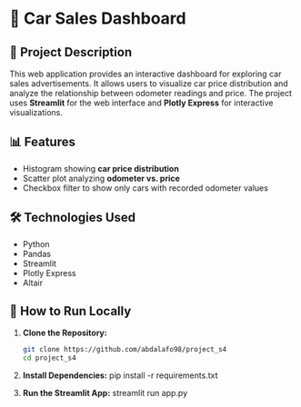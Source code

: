 # 🚗 Car Sales Dashboard

## 📌 Project Description
This web application provides an interactive dashboard for exploring car sales advertisements. It allows users to visualize car price distribution and analyze the relationship between odometer readings and price. The project uses **Streamlit** for the web interface and **Plotly Express** for interactive visualizations.

## 📊 Features
- Histogram showing **car price distribution**
- Scatter plot analyzing **odometer vs. price**
- Checkbox filter to show only cars with recorded odometer values

## 🛠️ Technologies Used
- Python
- Pandas
- Streamlit
- Plotly Express
- Altair

## 🚀 How to Run Locally
1. **Clone the Repository:**
   ```bash
   git clone https://github.com/abdalafo98/project_s4
   cd project_s4

2. **Install Dependencies:**
    pip install -r requirements.txt

3. **Run the Streamlit App:**
    streamlit run app.py
